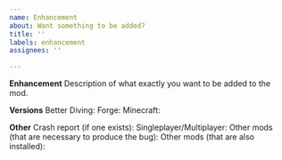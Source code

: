 ```yaml
---
name: Enhancement
about: Want something to be added?
title: ''
labels: enhancement
assignees: ''

---
```


**Enhancement**
Description of what exactly you want to be added to the mod.

**Versions**
Better Diving:
Forge:
Minecraft:

**Other**
Crash report (if one exists):
Singleplayer/Multiplayer:
Other mods (that are necessary to produce the bug):
Other mods (that are also installed):

